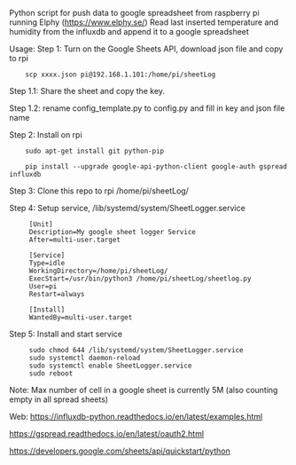 Python script for push data to google spreadsheet from raspberry pi running Elphy (https://www.elphy.se/) 
Read last inserted temperature and humidity from the influxdb and append it to a google spreadsheet

Usage: 
Step 1: Turn on the Google Sheets API, download json file and copy to rpi
        
        scp xxxx.json pi@192.168.1.101:/home/pi/sheetLog

Step 1.1: Share the sheet and copy the key.

Step 1.2: rename config_template.py to config.py and fill in key and json file name

Step 2: Install on rpi

        sudo apt-get install git python-pip

        pip install --upgrade google-api-python-client google-auth gspread influxdb

Step 3: Clone this repo to rpi /home/pi/sheetLog/
        
Step 4: Setup service, /lib/systemd/system/SheetLogger.service 

         [Unit]
         Description=My google sheet logger Service
         After=multi-user.target

         [Service]
         Type=idle
         WorkingDirectory=/home/pi/sheetLog/
         ExecStart=/usr/bin/python3 /home/pi/sheetLog/sheetlog.py
         User=pi
         Restart=always

         [Install]
         WantedBy=multi-user.target
         
Step 5: Install and start service

         sudo chmod 644 /lib/systemd/system/SheetLogger.service
         sudo systemctl daemon-reload
         sudo systemctl enable SheetLogger.service
         sudo reboot
        
Note:
Max number of cell in a google sheet is currently 5M (also counting empty in all spread sheets)

Web:
https://influxdb-python.readthedocs.io/en/latest/examples.html

https://gspread.readthedocs.io/en/latest/oauth2.html

https://developers.google.com/sheets/api/quickstart/python


